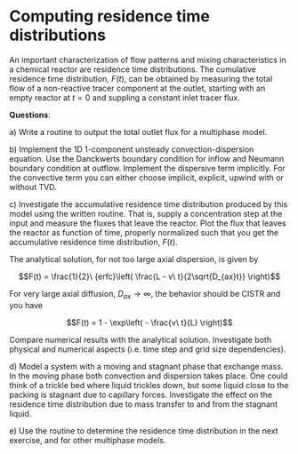 # Computing residence time distributions

An important characterization of flow patterns and mixing
characteristics in a chemical reactor are residence time distributions.
The cumulative residence time distribution, $F(t)$, can be obtained by
measuring the total flow of a non-reactive tracer component at the
outlet, starting with an empty reactor at $t = 0$ and suppling a
constant inlet tracer flux.

**Questions**:

a)  Write a routine to output the total outlet flux for a multiphase
    model.

b)  Implement the 1D 1-component unsteady convection-dispersion
    equation. Use the Danckwerts boundary condition for inflow and
    Neumann boundary condition at outflow. Implement the dispersive term
    implicitly. For the convective term you can either choose implicit,
    explicit, upwind with or without TVD.

c)  Investigate the accumulative residence time distribution produced by
    this model using the written routine. That is, supply a
    concentration step at the input and measure the fluxes that leave
    the reactor. Plot the flux that leaves the reactor as function of
    time, properly normalized such that you get the accumulative
    residence time distribution, $F(t)$.

The analytical solution, for not too large axial dispersion, is given by

$$F(t) = \frac{1}{2}\ {erfc}\left( \frac{L - v\ t}{2\sqrt{D_{ax}t}} \right)$$

For very large axial diffusion, $D_{ax} \rightarrow \infty$, the
behavior should be CISTR and you have

$$F(t) = 1 - \exp\left( - \frac{v\ t}{L} \right)$$

Compare numerical results with the analytical solution. Investigate both
physical and numerical aspects (i.e. time step and grid size
dependencies).

d)  Model a system with a moving and stagnant phase that exchange mass.
    In the moving phase both convection and dispersion takes place. One
    could think of a trickle bed where liquid trickles down, but some
    liquid close to the packing is stagnant due to capillary forces.
    Investigate the effect on the residence time distribution due to
    mass transfer to and from the stagnant liquid.

e)  Use the routine to determine the residence time distribution in the
    next exercise, and for other multiphase models.

